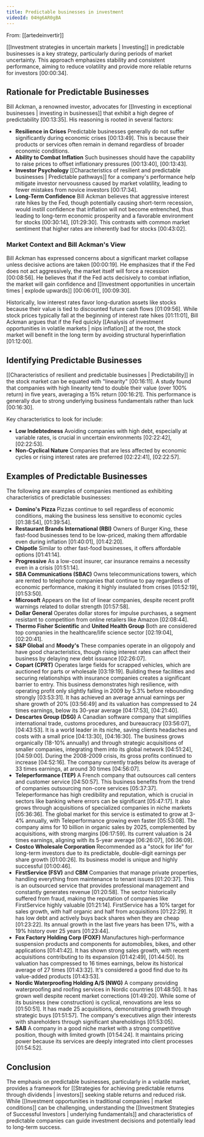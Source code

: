 ```yaml
---
title: Predictable businesses in investment
videoId: 04Hg6AR0gBA
---
```


From: [[artedeinvertir]] <br/> 

[[Investment strategies in uncertain markets | Investing]] in predictable businesses is a key strategy, particularly during periods of market uncertainty. This approach emphasizes stability and consistent performance, aiming to reduce volatility and provide more reliable returns for investors <a class="yt-timestamp" data-t="00:00:34">[00:00:34]</a>.

## Rationale for Predictable Businesses

Bill Ackman, a renowned investor, advocates for [[Investing in exceptional businesses | investing in businesses]] that exhibit a high degree of predictability <a class="yt-timestamp" data-t="00:13:35">[00:13:35]</a>. His reasoning is rooted in several factors:

*   **Resilience in Crises** Predictable businesses generally do not suffer significantly during economic crises <a class="yt-timestamp" data-t="00:13:49">[00:13:49]</a>. This is because their products or services often remain in demand regardless of broader economic conditions.
*   **Ability to Combat Inflation** Such businesses should have the capability to raise prices to offset inflationary pressures <a class="yt-timestamp" data-t="00:13:40">[00:13:40]</a>, <a class="yt-timestamp" data-t="00:13:43">[00:13:43]</a>.
*   **Investor Psychology** [[Characteristics of resilient and predictable businesses | Predictable pathways]] for a company's performance help mitigate investor nervousness caused by market volatility, leading to fewer mistakes from novice investors <a class="yt-timestamp" data-t="00:17:34">[00:17:34]</a>.
*   **Long-Term Confidence** Bill Ackman believes that aggressive interest rate hikes by the Fed, though potentially causing short-term recession, would instill confidence that inflation will not become entrenched, thus leading to long-term economic prosperity and a favorable environment for stocks <a class="yt-timestamp" data-t="00:30:14">[00:30:14]</a>, <a class="yt-timestamp" data-t="01:29:30">[01:29:30]</a>. This contrasts with common market sentiment that higher rates are inherently bad for stocks <a class="yt-timestamp" data-t="00:43:02">[00:43:02]</a>.

### Market Context and Bill Ackman's View

Bill Ackman has expressed concerns about a significant market collapse unless decisive actions are taken <a class="yt-timestamp" data-t="00:00:19">[00:00:19]</a>. He emphasizes that if the Fed does not act aggressively, the market itself will force a recession <a class="yt-timestamp" data-t="00:08:56">[00:08:56]</a>. He believes that if the Fed acts decisively to combat inflation, the market will gain confidence and [[Investment opportunities in uncertain times | explode upwards]] <a class="yt-timestamp" data-t="00:06:01">[00:06:01]</a>, <a class="yt-timestamp" data-t="00:09:30">[00:09:30]</a>.

Historically, low interest rates favor long-duration assets like stocks because their value is tied to discounted future cash flows <a class="yt-timestamp" data-t="01:09:56">[01:09:56]</a>. While stock prices typically fall at the beginning of interest rate hikes <a class="yt-timestamp" data-t="01:11:01">[01:11:01]</a>, Bill Ackman argues that if the Fed quickly [[Analysis of investment opportunities in volatile markets | nips inflation]] at the root, the stock market will benefit in the long term by avoiding structural hyperinflation <a class="yt-timestamp" data-t="01:12:00">[01:12:00]</a>.

## Identifying Predictable Businesses

[[Characteristics of resilient and predictable businesses | Predictability]] in the stock market can be equated with "linearity" <a class="yt-timestamp" data-t="00:16:11">[00:16:11]</a>. A study found that companies with high linearity tend to double their value (over 100% return) in five years, averaging a 15% return <a class="yt-timestamp" data-t="00:16:21">[00:16:21]</a>. This performance is generally due to strong underlying business fundamentals rather than luck <a class="yt-timestamp" data-t="00:16:30">[00:16:30]</a>.

Key characteristics to look for include:
*   **Low Indebtedness** Avoiding companies with high debt, especially at variable rates, is crucial in uncertain environments <a class="yt-timestamp" data-t="02:22:42">[02:22:42]</a>, <a class="yt-timestamp" data-t="02:22:53">[02:22:53]</a>.
*   **Non-Cyclical Nature** Companies that are less affected by economic cycles or rising interest rates are preferred <a class="yt-timestamp" data-t="02:22:41">[02:22:41]</a>, <a class="yt-timestamp" data-t="02:22:57">[02:22:57]</a>.

## Examples of Predictable Businesses

The following are examples of companies mentioned as exhibiting characteristics of predictable businesses:

*   **Domino's Pizza** Pizzas continue to sell regardless of economic conditions, making the business less sensitive to economic cycles <a class="yt-timestamp" data-t="01:38:54">[01:38:54]</a>, <a class="yt-timestamp" data-t="01:39:54">[01:39:54]</a>.
*   **Restaurant Brands International (RBI)** Owners of Burger King, these fast-food businesses tend to be low-priced, making them affordable even during inflation <a class="yt-timestamp" data-t="01:40:01">[01:40:01]</a>, <a class="yt-timestamp" data-t="01:42:20">[01:42:20]</a>.
*   **Chipotle** Similar to other fast-food businesses, it offers affordable options <a class="yt-timestamp" data-t="01:41:14">[01:41:14]</a>.
*   **Progressive** As a low-cost insurer, car insurance remains a necessity even in a crisis <a class="yt-timestamp" data-t="01:51:14">[01:51:14]</a>.
*   **SBA Communications (SBAC)** Owns telecommunications towers, which are rented to telephone companies that continue to pay regardless of economic performance, making it highly insulated from crises <a class="yt-timestamp" data-t="01:52:19">[01:52:19]</a>, <a class="yt-timestamp" data-t="01:53:50">[01:53:50]</a>.
*   **Microsoft** Appears on the list of linear companies, despite recent profit warnings related to dollar strength <a class="yt-timestamp" data-t="01:57:58">[01:57:58]</a>.
*   **Dollar General** Operates dollar stores for impulse purchases, a segment resistant to competition from online retailers like Amazon <a class="yt-timestamp" data-t="02:08:44">[02:08:44]</a>.
*   **Thermo Fisher Scientific** and **United Health Group** Both are considered top companies in the healthcare/life science sector <a class="yt-timestamp" data-t="02:19:04">[02:19:04]</a>, <a class="yt-timestamp" data-t="02:20:41">[02:20:41]</a>.
*   **S&P Global** and **Moody's** These companies operate in an oligopoly and have good characteristics, though rising interest rates can affect their business by delaying new debt issuance <a class="yt-timestamp" data-t="02:26:07">[02:26:07]</a>.
*   **Copart (CPRT)** Operates large fields for scrapped vehicles, which are auctioned for parts or wholesale <a class="yt-timestamp" data-t="03:19:19">[03:19:19]</a>. Building these facilities and securing relationships with insurance companies creates a significant barrier to entry. This business demonstrates high resilience, with operating profit only slightly falling in 2009 by 5.3% before rebounding strongly <a class="yt-timestamp" data-t="03:53:31">[03:53:31]</a>. It has achieved an average annual earnings per share growth of 20% <a class="yt-timestamp" data-t="03:56:49">[03:56:49]</a> and its valuation has compressed to 24 times earnings, below its 30-year average <a class="yt-timestamp" data-t="04:17:53">[04:17:53]</a>, <a class="yt-timestamp" data-t="04:21:40">[04:21:40]</a>.
*   **Descartes Group (DSG)** A Canadian software company that simplifies international trade, customs procedures, and bureaucracy <a class="yt-timestamp" data-t="03:56:07">[03:56:07]</a>, <a class="yt-timestamp" data-t="04:43:53">[04:43:53]</a>. It is a world leader in its niche, saving clients headaches and costs with a small price <a class="yt-timestamp" data-t="04:13:30">[04:13:30]</a>, <a class="yt-timestamp" data-t="04:16:30">[04:16:30]</a>. The business grows organically (18-10% annually) and through strategic acquisitions of smaller companies, integrating them into its global network <a class="yt-timestamp" data-t="04:51:24">[04:51:24]</a>, <a class="yt-timestamp" data-t="04:59:00">[04:59:00]</a>. During the 2008-2009 crisis, its gross profits continued to increase <a class="yt-timestamp" data-t="04:52:16">[04:52:16]</a>. The company currently trades below its average of 33 times earnings, at around 30 times <a class="yt-timestamp" data-t="04:56:07">[04:56:07]</a>.
*   **Teleperformance (TEP)** A French company that outsources call centers and customer service <a class="yt-timestamp" data-t="04:50:57">[04:50:57]</a>. This business benefits from the trend of companies outsourcing non-core services <a class="yt-timestamp" data-t="05:37:37">[05:37:37]</a>. Teleperformance has high credibility and reputation, which is crucial in sectors like banking where errors can be significant <a class="yt-timestamp" data-t="05:47:17">[05:47:17]</a>. It also grows through acquisitions of specialized companies in niche markets <a class="yt-timestamp" data-t="05:36:36">[05:36:36]</a>. The global market for this service is estimated to grow at 3-4% annually, with Teleperformance growing even faster <a class="yt-timestamp" data-t="05:53:08">[05:53:08]</a>. The company aims for 10 billion in organic sales by 2025, complemented by acquisitions, with strong margins <a class="yt-timestamp" data-t="06:17:59">[06:17:59]</a>. Its current valuation is 24 times earnings, aligning with its 5-year average <a class="yt-timestamp" data-t="06:26:07">[06:26:07]</a>, <a class="yt-timestamp" data-t="06:36:09">[06:36:09]</a>.
*   **Costco Wholesale Corporation** Recommended as a "stock for life" for long-term investors due to its predictable, double-digit earnings per share growth <a class="yt-timestamp" data-t="01:00:26">[01:00:26]</a>. Its business model is unique and highly successful <a class="yt-timestamp" data-t="01:00:46">[01:00:46]</a>.
*   **FirstService (FSV)** and **CBM** Companies that manage private properties, handling everything from maintenance to tenant issues <a class="yt-timestamp" data-t="01:20:37">[01:20:37]</a>. This is an outsourced service that provides professional management and constantly generates revenue <a class="yt-timestamp" data-t="01:20:58">[01:20:58]</a>. The sector historically suffered from fraud, making the reputation of companies like FirstService highly valuable <a class="yt-timestamp" data-t="01:21:14">[01:21:14]</a>. FirstService has a 10% target for sales growth, with half organic and half from acquisitions <a class="yt-timestamp" data-t="01:22:29">[01:22:29]</a>. It has low debt and actively buys back shares when they are cheap <a class="yt-timestamp" data-t="01:23:22">[01:23:22]</a>. Its annual growth in the last five years has been 17%, with a 19% history over 25 years <a class="yt-timestamp" data-t="01:23:44">[01:23:44]</a>.
*   **Fox Factory Holding Corp (FOXF)** Manufactures high-performance suspension products and components for automobiles, bikes, and other applications <a class="yt-timestamp" data-t="01:41:42">[01:41:42]</a>. It has shown strong sales growth, with recent acquisitions contributing to its expansion <a class="yt-timestamp" data-t="01:42:49">[01:42:49]</a>, <a class="yt-timestamp" data-t="01:44:50">[01:44:50]</a>. Its valuation has compressed to 16 times earnings, below its historical average of 27 times <a class="yt-timestamp" data-t="01:43:32">[01:43:32]</a>. It's considered a good find due to its value-added products <a class="yt-timestamp" data-t="01:43:53">[01:43:53]</a>.
*   **Nordic Waterproofing Holding A/S (NWG)** A company providing waterproofing and roofing services in Nordic countries <a class="yt-timestamp" data-t="01:48:50">[01:48:50]</a>. It has grown well despite recent market corrections <a class="yt-timestamp" data-t="01:49:20">[01:49:20]</a>. While some of its business (new construction) is cyclical, renovations are less so <a class="yt-timestamp" data-t="01:50:51">[01:50:51]</a>. It has made 25 acquisitions, demonstrating growth through strategic buys <a class="yt-timestamp" data-t="01:51:57">[01:51:57]</a>. The company's executives align their interests with shareholders through significant shareholdings <a class="yt-timestamp" data-t="01:53:05">[01:53:05]</a>.
*   **SAB** A company in a good niche market with a strong competitive position, though with limited growth <a class="yt-timestamp" data-t="01:54:24">[01:54:24]</a>. It maintains pricing power because its services are deeply integrated into client processes <a class="yt-timestamp" data-t="01:54:52">[01:54:52]</a>.

## Conclusion

The emphasis on predictable businesses, particularly in a volatile market, provides a framework for [[Strategies for achieving predictable returns through dividends | investors]] seeking stable returns and reduced risk. While [[Investment opportunities in traditional companies | market conditions]] can be challenging, understanding the [[Investment Strategies of Successful Investors | underlying fundamentals]] and characteristics of predictable companies can guide investment decisions and potentially lead to long-term success.